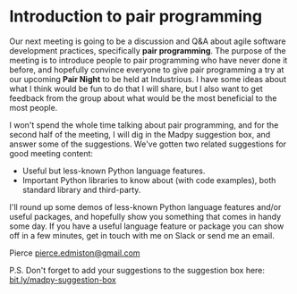 # Introduction to pair programming

Our next meeting is going to be a discussion and Q&A about agile software
development practices, specifically **pair programming**. The purpose of the
meeting is to introduce people to pair programming who have never done it
before, and hopefully convince everyone to give pair programming a try at our
upcoming **Pair Night** to be held at Industrious. I have some ideas about what
I think would be fun to do that I will share, but I also want to get feedback
from the group about what would be the most beneficial to the most people.

I won't spend the whole time talking about pair programming, and for the
second half of the meeting, I will dig in the Madpy suggestion box,
and answer some of the suggestions. We've gotten two related suggestions
for good meeting content:

- Useful but less-known Python language features.
- Important Python libraries to know about (with code examples), both standard library and third-party.

I'll round up some demos of less-known Python language features and/or useful
packages, and hopefully show you something that comes in handy some day. If
you have a useful language feature or package you can show off in a few minutes, get in touch with me on Slack or send me an email.

Pierce
pierce.edmiston@gmail.com

P.S. Don't forget to add your suggestions to the suggestion box here:
[bit.ly/madpy-suggestion-box](https://bit.ly/madpy-suggestion-box)


